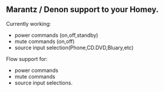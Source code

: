## Marantz / Denon support to your Homey.

Currently working:
- power commands (on,off,standby)
- mute commands (on,off)
- source input selection(Phone,CD.DVD,Bluary,etc)

Flow support for:
- power commands
- mute commands
- source input selections.
